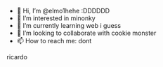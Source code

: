 - 👋 Hi, I’m @elmo1hehe :DDDDDD
- 👀 I’m interested in minonky
- 🌱 I’m currently learning web i guess
- 💞️ I’m looking to collaborate with cookie monster
- 📫 How to reach me: dont 

<!---
elmo1hehe/elmo1hehe is a ✨ special ✨ repository because its `README.md` (this file) appears on your GitHub profile.
You can click the Preview link to take a look at your changes.
--->






















ricardo
